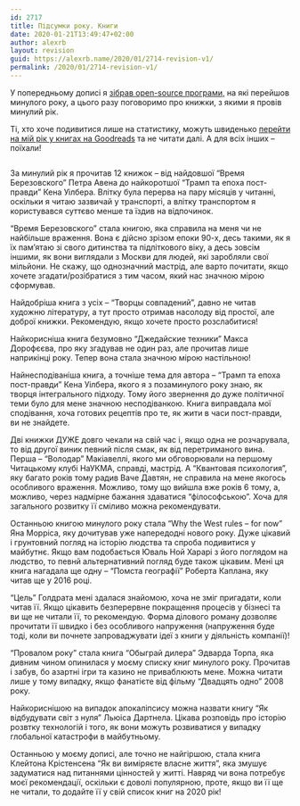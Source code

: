 ```yaml
---
id: 2717
title: Підсумки року. Книги
date: 2020-01-21T13:49:47+02:00
author: alexrb
layout: revision
guid: https://alexrb.name/2020/01/2714-revision-v1/
permalink: /2020/01/2714-revision-v1/
---
```

У попередньому дописі я [зібрав open-source програми,](https://alexrb.name/2020/01/pidsumky-roku-open-source/) на які перейшов минулого року, а цього разу поговоримо про книжки, з якими я провів минулий рік.

Ті, хто хоче подивитися лише на статистику, можуть швиденько [перейти на мій рік у книгах на Goodreads](https://www.goodreads.com/user/year_in_books/2019/14381098) та не читати далі. А для всіх інших &#8211; поїхали!

<!--more--><figure class="wp-block-image size-large">

<img src="http://alexrb.name/wp-content/uploads/2020/01/getty_673965992_20001333183785248481_392637.jpg" alt="" class="wp-image-2715" srcset="https://alexrb.name/wp-content/uploads/2020/01/getty_673965992_20001333183785248481_392637.jpg 970w, https://alexrb.name/wp-content/uploads/2020/01/getty_673965992_20001333183785248481_392637-300x139.jpg 300w, https://alexrb.name/wp-content/uploads/2020/01/getty_673965992_20001333183785248481_392637-768x356.jpg 768w, https://alexrb.name/wp-content/uploads/2020/01/getty_673965992_20001333183785248481_392637-700x325.jpg 700w" sizes="(max-width: 970px) 100vw, 970px" /> </figure> 

За минулий рік я прочитав 12 книжок &#8211; від найдовшої &#8220;Время Березовского&#8221; Петра Авена до найкоротшої &#8220;Трамп та епоха пост-правди&#8221; Кена Уілбера. Влітку була перерва на пару місяців у читанні, оскільки я читаю зазвичай у транспорті, а влітку транспортом я користувався суттєво менше та їздив на відпочинок.

&#8220;Время Березовского&#8221; стала книгою, яка справила на меня чи не найбільше враження. Вона є дійсно зрізом епоки 90-х, десь такими, як я їх пам&#8217;ятаю зі свого дитинства та підліткового віку, а десь зовсім іншими, як вони виглядали з Москви для людей, які заробляли свої мільйони. Не скажу, що однозначний мастрід, але варто почитати, якщо хочете згадати/розібратися з тим часом, який нас значною мірою сформував.

Найдобріша книга з усіх &#8211; &#8220;Творцы совпадений&#8221;, давно не читав художню літературу, а тут просто отримав насолоду від простої, але доброї книжки. Рекомендую, якщо хочете просто розслабитися!

Найкорисніша книга безумовно &#8220;Джедайские техники&#8221; Макса Дорофєєва, про яку згадував не один раз, але прочитав лише наприкінці року. Тепер вона стала значною мірою настільною!

Найнесподіваніша книга, а точніше тема для автора &#8211; &#8220;Трамп та епоха пост-правди&#8221; Кена Уілбера, якого я з позаминулого року знаю, як творця інтегрального підходу. Тому його звернення до дуже політичної теми було для мене значною несподіванкою. Книга виправдала мої сподівання, хоча готових рецептів про те, як жити в часи пост-правди, ви не знайдете.

Дві книжки ДУЖЕ довго чекали на свій час і, якщо одна не розчарувала, то від другої виник певний після смак, як від перетриманого вина. Перша &#8211; &#8220;Володар&#8221; Макіавеллі, якого ми обговорювали на першому Читацькому клубі НаУКМА, справді, мастрід. А &#8220;Квантовая психология&#8221;, яку багато років тому радив Ваче Давтян, не справила на мене якогось особливого враження. Можливо, тому що вийшла вже років 6 тому, а, можливо, через надмірне бажання здаватися &#8220;філософською&#8221;. Хоча для загального розвитку її сміливо можна рекомендувати.

Останньою книгою минулого року стала &#8220;Why the West rules &#8211; for now&#8221; Яна Морріса, яку дочитував уже напередодні нового року. Дуже цікавий і грунтовний погляд на історію людства та спроба подивитися у майбутнє. Якщо вам подобається Юваль Ной Харарі з його поглядом на людство, то певнй альтернативний погляд буде також цікавим. Мені ця книга нагадала ще одну &#8211; &#8220;Помста географії&#8221; Роберта Каплана, яку читав ще у 2016 році.

&#8220;Цель&#8221; Голдрата мені здалася знайомою, хоча не зміг пригадати, коли читав її. Якщо цікавить безперервне покращення процесів у бізнесі та ви ще не читали її, то рекомендую. Форма ділового роману дозволяє прочитати її швидко і без особливого напруження (напруження буде тоді, коли ви почнете запроваджувати ідеї з книги у діяльність компанії)!

&#8220;Провалом року&#8221; стала книга &#8220;Обыграй дилера&#8221; Эдварда Торпа, яка дивним чином опинилася у моєму списку книг минулого року. Прочитав і забув, бо азартні ігри та казино не приваблюють мене. Можна читати лише у тому випадку, якщо фанатієте від фільму &#8220;Двадцять одно&#8221; 2008 року.

Найкориснішою на випадок апокаліпсису можна назвати книгу &#8220;Як відбудувати світ з нуля&#8221; Льюіса Дартнела. Цікава розповідь про історію розвтку технологій і того, як вони можуть розвиватися у випадку глобальної катастрофи в майбутньому.

Останньою у моєму дописі, але точно не найгіршою, стала книга Клейтона Крістенсена &#8220;Як ви виміряєте власне життя&#8221;, яка змушує задуматися над питаннями цінностей у житті. Навряд чи вона потребує моєї рекомендації, оскільки є доволі популярною, проте, якщо ви її ще не читали, то додайте її у свій список книг на 2020 рік!